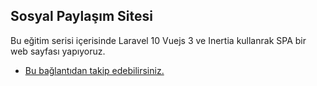 ## Sosyal Paylaşım Sitesi

Bu eğitim serisi içerisinde Laravel 10 Vuejs 3 ve Inertia kullanrak SPA bir web sayfası yapıyoruz.
- [Bu bağlantıdan takip edebilirsiniz.](https://www.youtube.com/watch?v=rReCFzPtTdU&list=PLpEa-7DKsIMrTaCPeV5ZtHKmVK0xrQHHL&ab_channel=FarukSavur)
